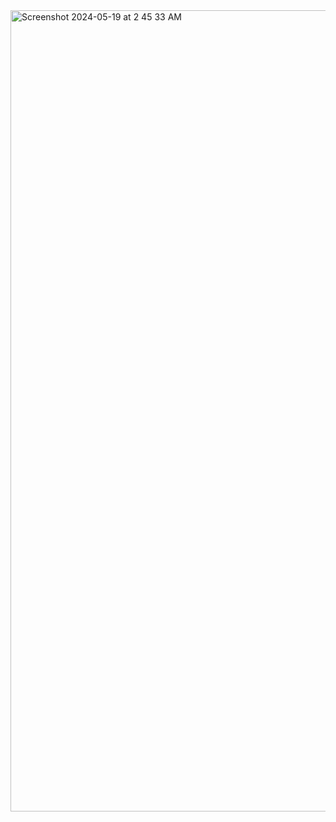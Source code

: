 <img width="1282" alt="Screenshot 2024-05-19 at 2 45 33 AM" src="https://github.com/sainishanth17/Azure-Data-Scientist-Associate/assets/107995995/1ba92078-b7c9-4a39-b91b-fd7420514351">
